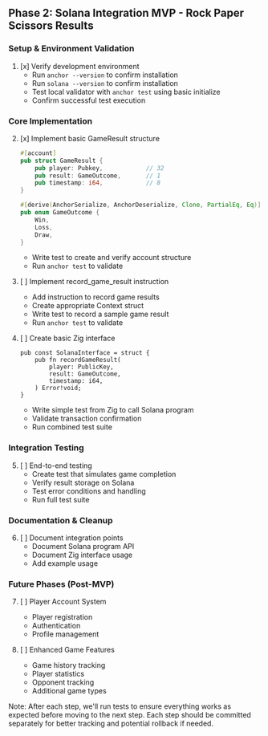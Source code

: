 ## Phase 2: Solana Integration MVP - Rock Paper Scissors Results

### Setup & Environment Validation
1. [x] Verify development environment
    - Run `anchor --version` to confirm installation
    - Run `solana --version` to confirm installation
    - Test local validator with `anchor test` using basic initialize
    - Confirm successful test execution

### Core Implementation
2. [x] Implement basic GameResult structure
    ```rust
    #[account]
    pub struct GameResult {
        pub player: Pubkey,            // 32
        pub result: GameOutcome,       // 1
        pub timestamp: i64,            // 8
    }

    #[derive(AnchorSerialize, AnchorDeserialize, Clone, PartialEq, Eq)]
    pub enum GameOutcome {
        Win,
        Loss,
        Draw,
    }
    ```
    - Write test to create and verify account structure
    - Run `anchor test` to validate

3. [ ] Implement record_game_result instruction
    - Add instruction to record game results
    - Create appropriate Context struct
    - Write test to record a sample game result
    - Run `anchor test` to validate

4. [ ] Create basic Zig interface
    ```zig
    pub const SolanaInterface = struct {
        pub fn recordGameResult(
            player: PublicKey,
            result: GameOutcome,
            timestamp: i64,
        ) Error!void;
    }
    ```
    - Write simple test from Zig to call Solana program
    - Validate transaction confirmation
    - Run combined test suite

### Integration Testing
5. [ ] End-to-end testing
    - Create test that simulates game completion
    - Verify result storage on Solana
    - Test error conditions and handling
    - Run full test suite

### Documentation & Cleanup
6. [ ] Document integration points
    - Document Solana program API
    - Document Zig interface usage
    - Add example usage

### Future Phases (Post-MVP)
7. [ ] Player Account System
    - Player registration
    - Authentication
    - Profile management

8. [ ] Enhanced Game Features
    - Game history tracking
    - Player statistics
    - Opponent tracking
    - Additional game types

Note: After each step, we'll run tests to ensure everything works as expected before moving to the next step. Each step should be committed separately for better tracking and potential rollback if needed.
